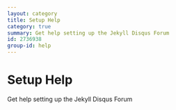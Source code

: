 ```yaml
---
layout: category
title: Setup Help
category: true
summary: Get help setting up the Jekyll Disqus Forum
id: 2736938
group-id: help
---
```


# Setup Help
Get help setting up the Jekyll Disqus Forum
